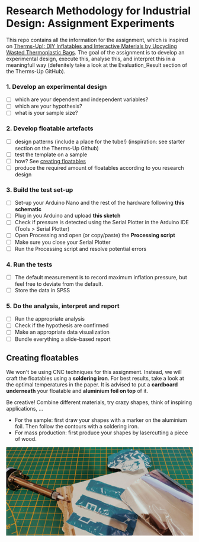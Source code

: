 # Research Methodology for Industrial Design: Assignment Experiments
This repo contains all the information for the assignment, which is inspired on [Therms-Up!: DIY Inflatables and Interactive Materials by Upcycling Wasted Thermoplastic Bags](https://github.com/mallcong/Therms-Up/).
The goal of the assignment is to develop an experimental design, execute this, analyse this, and interpret this in a meaningfull way (defenitely take a look at the Evaluation_Result section of the Therms-Up GitHub). 

### 1. Develop an experimental design
- [ ] which are your dependent and independent variables?
- [ ] which are your hypothesis?
- [ ] what is your sample size?

### 2. Develop floatable artefacts
- [ ] design patterns (include a place for the tube!) (inspiration: see starter section on the Therms-Up Github)
- [ ] test the template on a sample
- [ ] how? See [creating floatables](creating-floatables)
- [ ] produce the required amount of floatables according to you research design

### 3. Build the test set-up
- [ ] Set-up your Arduino Nano and the rest of the hardware following **this schematic**
- [ ] Plug in you Arduino and upload **this sketch**
- [ ] Check if pressure is detected using the Serial Plotter in the Arduino IDE (Tools > Serial Plotter)
- [ ] Open Processing and open (or copy/paste) the **Processing script**
- [ ] Make sure you close your Serial Plotter
- [ ] Run the Processing script and resolve potential errors

### 4. Run the tests
- [ ] The default measurement is to record maximum inflation pressure, but feel free to deviate from the default.
- [ ] Store the data in SPSS

### 5. Do the analysis, interpret and report
- [ ] Run the appropriate analysis
- [ ] Check if the hypothesis are confirmed
- [ ] Make an appropriate data visualization
- [ ] Bundle everything a slide-based report

## Creating floatables
We won't be using CNC techniques for this assignment. Instead, we will craft the floatables using a **soldering iron**. For best results, take a look at the optimal temperatures in the paper. It is advised to put a **cardboard underneath** your floatable and **aluminium foil on top** of it.  
  
 Be creative! Combine different materials, try crazy shapes, think of inspiring applications, ...
  
* For the sample: first draw your shapes with a marker on the aluminium foil. Then follow the contours with a soldering iron.  
* For mass production: first produce your shapes by lasercutting a piece of wood.  
  
![floatables in action](/floatables.jpg)
